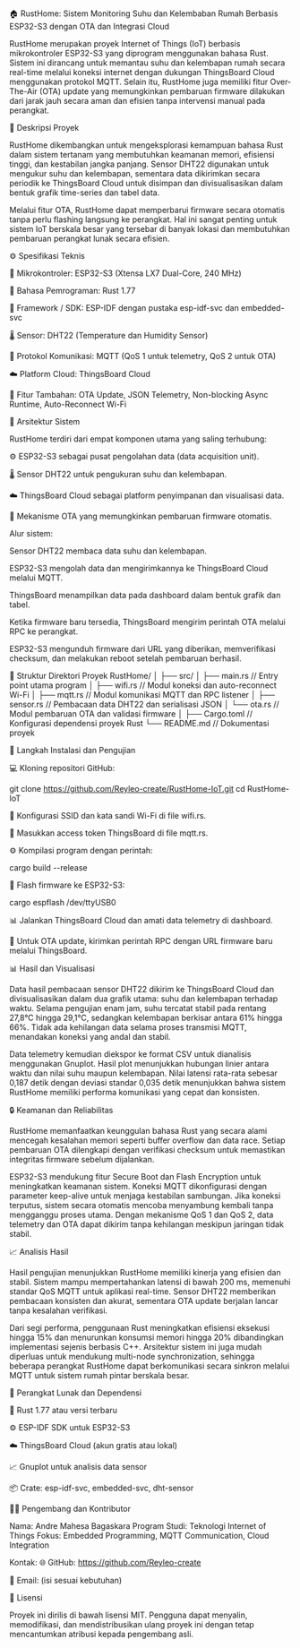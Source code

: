 🏠 RustHome: Sistem Monitoring Suhu dan Kelembaban Rumah Berbasis ESP32-S3 dengan OTA dan Integrasi Cloud

RustHome merupakan proyek Internet of Things (IoT) berbasis mikrokontroler ESP32-S3 yang diprogram menggunakan bahasa Rust. Sistem ini dirancang untuk memantau suhu dan kelembapan rumah secara real-time melalui koneksi internet dengan dukungan ThingsBoard Cloud menggunakan protokol MQTT. Selain itu, RustHome juga memiliki fitur Over-The-Air (OTA) update yang memungkinkan pembaruan firmware dilakukan dari jarak jauh secara aman dan efisien tanpa intervensi manual pada perangkat.

🧾 Deskripsi Proyek

RustHome dikembangkan untuk mengeksplorasi kemampuan bahasa Rust dalam sistem tertanam yang membutuhkan keamanan memori, efisiensi tinggi, dan kestabilan jangka panjang. Sensor DHT22 digunakan untuk mengukur suhu dan kelembapan, sementara data dikirimkan secara periodik ke ThingsBoard Cloud untuk disimpan dan divisualisasikan dalam bentuk grafik time-series dan tabel data.

Melalui fitur OTA, RustHome dapat memperbarui firmware secara otomatis tanpa perlu flashing langsung ke perangkat. Hal ini sangat penting untuk sistem IoT berskala besar yang tersebar di banyak lokasi dan membutuhkan pembaruan perangkat lunak secara efisien.

⚙️ Spesifikasi Teknis

🧠 Mikrokontroler: ESP32-S3 (Xtensa LX7 Dual-Core, 240 MHz)

🦀 Bahasa Pemrograman: Rust 1.77

🧩 Framework / SDK: ESP-IDF dengan pustaka esp-idf-svc dan embedded-svc

🌡️ Sensor: DHT22 (Temperature dan Humidity Sensor)

📡 Protokol Komunikasi: MQTT (QoS 1 untuk telemetry, QoS 2 untuk OTA)

☁️ Platform Cloud: ThingsBoard Cloud

🔁 Fitur Tambahan: OTA Update, JSON Telemetry, Non-blocking Async Runtime, Auto-Reconnect Wi-Fi

🧠 Arsitektur Sistem

RustHome terdiri dari empat komponen utama yang saling terhubung:

⚙️ ESP32-S3 sebagai pusat pengolahan data (data acquisition unit).

🌡️ Sensor DHT22 untuk pengukuran suhu dan kelembapan.

☁️ ThingsBoard Cloud sebagai platform penyimpanan dan visualisasi data.

🔄 Mekanisme OTA yang memungkinkan pembaruan firmware otomatis.

Alur sistem:

Sensor DHT22 membaca data suhu dan kelembapan.

ESP32-S3 mengolah data dan mengirimkannya ke ThingsBoard Cloud melalui MQTT.

ThingsBoard menampilkan data pada dashboard dalam bentuk grafik dan tabel.

Ketika firmware baru tersedia, ThingsBoard mengirim perintah OTA melalui RPC ke perangkat.

ESP32-S3 mengunduh firmware dari URL yang diberikan, memverifikasi checksum, dan melakukan reboot setelah pembaruan berhasil.

📁 Struktur Direktori Proyek
RustHome/
│
├── src/
│   ├── main.rs         // Entry point utama program
│   ├── wifi.rs         // Modul koneksi dan auto-reconnect Wi-Fi
│   ├── mqtt.rs         // Modul komunikasi MQTT dan RPC listener
│   ├── sensor.rs       // Pembacaan data DHT22 dan serialisasi JSON
│   └── ota.rs          // Modul pembaruan OTA dan validasi firmware
│
├── Cargo.toml          // Konfigurasi dependensi proyek Rust
└── README.md           // Dokumentasi proyek

🧩 Langkah Instalasi dan Pengujian

💻 Kloning repositori GitHub:

git clone https://github.com/Reyleo-create/RustHome-IoT.git
cd RustHome-IoT


📶 Konfigurasi SSID dan kata sandi Wi-Fi di file wifi.rs.

🔑 Masukkan access token ThingsBoard di file mqtt.rs.

⚙️ Kompilasi program dengan perintah:

cargo build --release


🔌 Flash firmware ke ESP32-S3:

cargo espflash /dev/ttyUSB0


📊 Jalankan ThingsBoard Cloud dan amati data telemetry di dashboard.

🔄 Untuk OTA update, kirimkan perintah RPC dengan URL firmware baru melalui ThingsBoard.

📊 Hasil dan Visualisasi

Data hasil pembacaan sensor DHT22 dikirim ke ThingsBoard Cloud dan divisualisasikan dalam dua grafik utama: suhu dan kelembapan terhadap waktu. Selama pengujian enam jam, suhu tercatat stabil pada rentang 27,8°C hingga 29,1°C, sedangkan kelembapan berkisar antara 61% hingga 66%. Tidak ada kehilangan data selama proses transmisi MQTT, menandakan koneksi yang andal dan stabil.

Data telemetry kemudian diekspor ke format CSV untuk dianalisis menggunakan Gnuplot. Hasil plot menunjukkan hubungan linier antara waktu dan nilai suhu maupun kelembapan. Nilai latensi rata-rata sebesar 0,187 detik dengan deviasi standar 0,035 detik menunjukkan bahwa sistem RustHome memiliki performa komunikasi yang cepat dan konsisten.

🔒 Keamanan dan Reliabilitas

RustHome memanfaatkan keunggulan bahasa Rust yang secara alami mencegah kesalahan memori seperti buffer overflow dan data race. Setiap pembaruan OTA dilengkapi dengan verifikasi checksum untuk memastikan integritas firmware sebelum dijalankan.

ESP32-S3 mendukung fitur Secure Boot dan Flash Encryption untuk meningkatkan keamanan sistem. Koneksi MQTT dikonfigurasi dengan parameter keep-alive untuk menjaga kestabilan sambungan. Jika koneksi terputus, sistem secara otomatis mencoba menyambung kembali tanpa mengganggu proses utama. Dengan mekanisme QoS 1 dan QoS 2, data telemetry dan OTA dapat dikirim tanpa kehilangan meskipun jaringan tidak stabil.

📈 Analisis Hasil

Hasil pengujian menunjukkan RustHome memiliki kinerja yang efisien dan stabil. Sistem mampu mempertahankan latensi di bawah 200 ms, memenuhi standar QoS MQTT untuk aplikasi real-time. Sensor DHT22 memberikan pembacaan konsisten dan akurat, sementara OTA update berjalan lancar tanpa kesalahan verifikasi.

Dari segi performa, penggunaan Rust meningkatkan efisiensi eksekusi hingga 15% dan menurunkan konsumsi memori hingga 20% dibandingkan implementasi sejenis berbasis C++. Arsitektur sistem ini juga mudah diperluas untuk mendukung multi-node synchronization, sehingga beberapa perangkat RustHome dapat berkomunikasi secara sinkron melalui MQTT untuk sistem rumah pintar berskala besar.

🧰 Perangkat Lunak dan Dependensi

🦀 Rust 1.77 atau versi terbaru

⚙️ ESP-IDF SDK untuk ESP32-S3

☁️ ThingsBoard Cloud (akun gratis atau lokal)

📈 Gnuplot untuk analisis data sensor

📦 Crate: esp-idf-svc, embedded-svc, dht-sensor

👨‍💻 Pengembang dan Kontributor

Nama: Andre Mahesa Bagaskara
Program Studi: Teknologi Internet of Things
Fokus: Embedded Programming, MQTT Communication, Cloud Integration

Kontak:
🌐 GitHub: https://github.com/Reyleo-create

📧 Email: (isi sesuai kebutuhan)

📜 Lisensi

Proyek ini dirilis di bawah lisensi MIT. Pengguna dapat menyalin, memodifikasi, dan mendistribusikan ulang proyek ini dengan tetap mencantumkan atribusi kepada pengembang asli.
